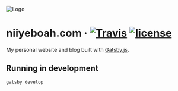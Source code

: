 ![Logo](http://niiyeboah.com/logo.png 'Logo')

# niiyeboah.com &middot; [![Travis](https://img.shields.io/travis/niiyeboah/niiyeboah-blog.svg?style=flat-square)](https://travis-ci.org/niiyeboah/niiyeboah-blog) [![license](https://img.shields.io/github/license/mashape/apistatus.svg?style=flat-square)](https://github.com/niiyeboah/niiyeboah-blog/blob/master/LICENSE)

My personal website and blog built with [Gatsby.js](https://www.gatsbyjs.org/).

## Running in development

`gatsby develop`
